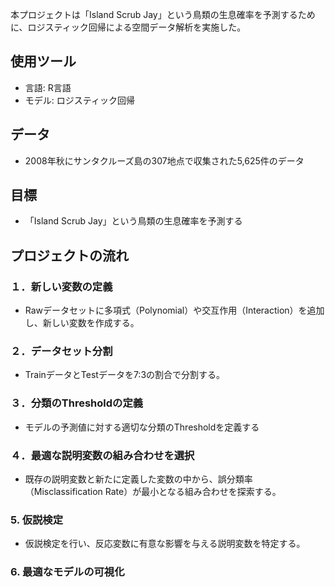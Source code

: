 本プロジェクトは「Island Scrub Jay」という鳥類の生息確率を予測するために、ロジスティック回帰による空間データ解析を実施した。

## 使用ツール
- 言語: R言語
- モデル: ロジスティック回帰

## データ
- 2008年秋にサンタクルーズ島の307地点で収集された5,625件のデータ

## 目標
- 「Island Scrub Jay」という鳥類の生息確率を予測する

## プロジェクトの流れ
### １．新しい変数の定義
   - Rawデータセットに多項式（Polynomial）や交互作用（Interaction）を追加し、新しい変数を作成する。
### ２．データセット分割
   - TrainデータとTestデータを7:3の割合で分割する。
### ３．分類のThresholdの定義
   - モデルの予測値に対する適切な分類のThresholdを定義する
### ４．最適な説明変数の組み合わせを選択
   - 既存の説明変数と新たに定義した変数の中から、誤分類率（Misclassification Rate）が最小となる組み合わせを探索する。
### 5. 仮説検定
   - 仮説検定を行い、反応変数に有意な影響を与える説明変数を特定する。
### 6. 最適なモデルの可視化

